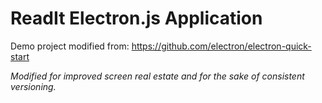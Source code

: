# ReadIt Electron.js Application

Demo project modified from: https://github.com/electron/electron-quick-start

_Modified for improved screen real estate and for the sake of consistent versioning._
